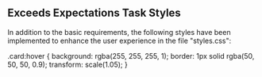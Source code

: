 ## Exceeds Expectations Task Styles

In addition to the basic requirements, the following styles have been implemented to enhance the user experience in the file "styles.css":

.card:hover {
    background: rgba(255, 255, 255, 1);
    border: 1px solid rgba(50, 50, 50, 0.9);
    transform: scale(1.05);
}